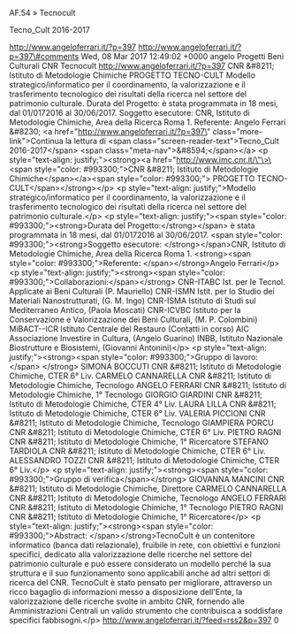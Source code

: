 AF.54 » Tecnocult

Tecno\_Cult 2016-2017

http://www.angeloferrari.it/?p=397 http://www.angeloferrari.it/?p=397\#comments Wed, 08 Mar 2017 12:49:02 +0000 angelo Progetti Beni Culturali CNR Tecnocult http://www.angeloferrari.it/?p=397 CNR &\#8211; Istituto di Metodologie Chimiche PROGETTO TECNO-CULT Modello strategico/informatico per il coordinamento, la valorizzazione e il trasferimento tecnologico dei risultati della ricerca nel settore del patrimonio culturale. Durata del Progetto: è stata programmata in 18 mesi, dal 01/0172016 al 30/06/2017. Soggetto esecutore: CNR, Istituto di Metodologie Chimiche, Area della Ricerca Roma 1. Referente: Angelo Ferrari &\#8230; \<a href=\"http://www.angeloferrari.it/?p=397\" class=\"more-link\"\>Continua la lettura di \<span class=\"screen-reader-text\"\>Tecno\_Cult 2016-2017\</span\> \<span class=\"meta-nav\"\>&\#8594;\</span\>\</a\> \<p style=\"text-align: justify;\"\>\<strong\>\<a href=\"http://www.imc.cnr.it/\"\>\<span style=\"color: \#993300;\"\>CNR &\#8211; Istituto di Metodologie Chimiche\</span\>\</a\>\<span style=\"color: \#993300;\"\> PROGETTO TECNO-CULT\</span\>\</strong\>\</p\> \<p style=\"text-align: justify;\"\>Modello strategico/informatico per il coordinamento, la valorizzazione e il trasferimento tecnologico dei risultati della ricerca nel settore del patrimonio culturale.\</p\> \<p style=\"text-align: justify;\"\>\<span style=\"color: \#993300;\"\>\<strong\>Durata del Progetto:\</strong\>\</span\> è stata programmata in 18 mesi, dal 01/0172016 al 30/06/2017. \<span style=\"color: \#993300;\"\>\<strong\>Soggetto esecutore: \</strong\>\</span\>CNR, Istituto di Metodologie Chimiche, Area della Ricerca Roma 1. \<strong\>\<span style=\"color: \#993300;\"\>Referente: \</span\>\</strong\>Angelo Ferrari\</p\> \<p style=\"text-align: justify;\"\>\<strong\>\<span style=\"color: \#993300;\"\>Collaborazioni:\</span\>\</strong\> CNR-ITABC Ist. per le Tecnol. Applicate ai Beni Culturali (P. Mauriello) CNR-ISMN Istit. per lo Studio dei Materiali Nanostrutturati, (G. M. Ingo) CNR-ISMA Istituto di Studi sul Mediterraneo Antico, (Paola Moscati) CNR-ICVBC Istituto per la Conservazione e Valorizzazione dei Beni Culturali, (M. P. Colombini) MiBACT--ICR Istituto Centrale del Restauro (Contatti in corso) AIC Associazione Investire in Cultura, (Angelo Guarino) INBB, Istituto Nazionale Biostrutture e Biosistemi, (Giovanni Antonini)\</p\> \<p style=\"text-align: justify;\"\>\<strong\>\<span style=\"color: \#993300;\"\>Gruppo di lavoro:\</span\> \</strong\> SIMONA BOCCUTI CNR &\#8211; Istituto di Metodologie Chimiche, CTER 6° Liv. CARMELO CANNARELLA CNR &\#8211; Istituto di Metodologie Chimiche, Tecnologo ANGELO FERRARI CNR &\#8211; Istituto di Metodologie Chimiche, 1° Tecnologo GIORGIO GIARDINI CNR &\#8211; Istituto di Metodologie Chimiche, CTER 4° Liv. LAURA LILLA CNR &\#8211; Istituto di Metodologie Chimiche, CTER 6° Liv. VALERIA PICCIONI CNR &\#8211; Istituto di Metodologie Chimiche, Tecnologo GIAMPIERA PORCU CNR &\#8211; Istituto di Metodologie Chimiche, CTER 6° Liv. PIETRO RAGNI CNR &\#8211; Istituto di Metodologie Chimiche, 1° Ricercatore STEFANO TARDIOLA CNR &\#8211; Istituto di Metodologie Chimiche, CTER 6° Liv. ALESSANDRO TOZZI CNR &\#8211; Istituto di Metodologie Chimiche, CTER 6° Liv.\</p\> \<p style=\"text-align: justify;\"\>\<strong\>\<span style=\"color: \#993300;\"\>Gruppo di verifica\</span\>\</strong\> GIOVANNA MANCINI CNR &\#8211; Istituto di Metodologie Chimiche, Direttore CARMELO CANNARELLA CNR &\#8211; Istituto di Metodologie Chimiche, Tecnologo ANGELO FERRARI CNR &\#8211; Istituto di Metodologie Chimiche, 1° Tecnologo PIETRO RAGNI CNR &\#8211; Istituto di Metodologie Chimiche, 1° Ricercatore\</p\> \<p style=\"text-align: justify;\"\>\<strong\>\<span style=\"color: \#993300;\"\>Abstract:  \</span\>\</strong\>TecnoCult è un contenitore informatico (banca dati relazionale), fruibile in rete, con obiettivi e funzioni specifici, dedicato alla valorizzazione delle ricerche nel settore del patrimonio culturale e può essere considerato un modello perché la sua struttura e il suo funzionamento sono applicabili anche ad altri settori di ricerca del CNR. TecnoCult è stato pensato per migliorare, attraverso un ricco bagaglio di informazioni messo a disposizione dell'Ente, la valorizzazione delle ricerche svolte in ambito CNR, fornendo alle Amministrazioni Centrali un valido strumento che contribuisca a soddisfare specifici fabbisogni.\</p\> http://www.angeloferrari.it/?feed=rss2&p=397 0

